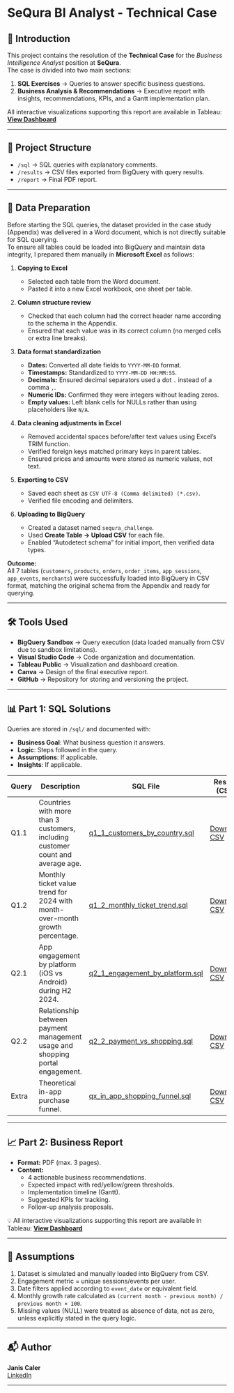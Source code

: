 # SeQura BI Analyst - Technical Case

## 📌 Introduction
This project contains the resolution of the **Technical Case** for the *Business Intelligence Analyst* position at **SeQura**.  
The case is divided into two main sections:
1. **SQL Exercises** → Queries to answer specific business questions.
2. **Business Analysis & Recommendations** → Executive report with insights, recommendations, KPIs, and a Gantt implementation plan.

All interactive visualizations supporting this report are available in Tableau: [**View Dashboard**](https://public.tableau.com/app/profile/.janiscaler93/viz/Challenge_17547380028760/Dashboard1)

---

## 📂 Project Structure
- `/sql` → SQL queries with explanatory comments.  
- `/results` → CSV files exported from BigQuery with query results.  
- `/report` → Final PDF report.  

---

## 📂 Data Preparation
Before starting the SQL queries, the dataset provided in the case study (Appendix) was delivered in a Word document, which is not directly suitable for SQL querying.  
To ensure all tables could be loaded into BigQuery and maintain data integrity, I prepared them manually in **Microsoft Excel** as follows:  

1. **Copying to Excel**  
   - Selected each table from the Word document.  
   - Pasted it into a new Excel workbook, one sheet per table.  

2. **Column structure review**  
   - Checked that each column had the correct header name according to the schema in the Appendix.  
   - Ensured that each value was in its correct column (no merged cells or extra line breaks).  

3. **Data format standardization**  
   - **Dates:** Converted all date fields to `YYYY-MM-DD` format.  
   - **Timestamps:** Standardized to `YYYY-MM-DD HH:MM:SS`.  
   - **Decimals:** Ensured decimal separators used a dot `.` instead of a comma `,`.  
   - **Numeric IDs:** Confirmed they were integers without leading zeros.  
   - **Empty values:** Left blank cells for NULLs rather than using placeholders like `N/A`.  

4. **Data cleaning adjustments in Excel**  
   - Removed accidental spaces before/after text values using Excel’s TRIM function.  
   - Verified foreign keys matched primary keys in parent tables.  
   - Ensured prices and amounts were stored as numeric values, not text.  

5. **Exporting to CSV**  
   - Saved each sheet as `CSV UTF-8 (Comma delimited) (*.csv)`.  
   - Verified file encoding and delimiters.  

6. **Uploading to BigQuery**  
   - Created a dataset named `sequra_challenge`.  
   - Used **Create Table → Upload CSV** for each file.  
   - Enabled “Autodetect schema” for initial import, then verified data types.

**Outcome:**  
All 7 tables (`customers`, `products`, `orders`, `order_items`, `app_sessions`, `app_events`, `merchants`) were successfully loaded into BigQuery in CSV format, matching the original schema from the Appendix and ready for querying.  

---

## 🛠 Tools Used
- **BigQuery Sandbox** → Query execution (data loaded manually from CSV due to sandbox limitations).
- **Visual Studio Code** → Code organization and documentation.
- **Tableau Public** → Visualization and dashboard creation.
- **Canva** → Design of the final executive report.
- **GitHub** → Repository for storing and versioning the project.

---

## 📊 Part 1: SQL Solutions

Queries are stored in `/sql/` and documented with:
- **Business Goal**: What business question it answers.
- **Logic**: Steps followed in the query.
- **Assumptions**: If applicable.
- **Insights**: If applicable.

| Query | Description | SQL File | Results (CSV) |
|-------|-------------|----------|---------------|
| Q1.1  | Countries with more than 3 customers, including customer count and average age. | [q1_1_customers_by_country.sql](./sql/q1_1_customers_by_country.sql) | [Download CSV](./results/q1_1_customers_by_country.csv) |
| Q1.2  | Monthly ticket value trend for 2024 with month-over-month growth percentage. | [q1_2_monthly_ticket_trend.sql](./sql/q1_2_monthly_ticket_trend.sql) | [Download CSV](./results/q1_2_monthly_ticket_trend.csv) |
| Q2.1  | App engagement by platform (iOS vs Android) during H2 2024. | [q2_1_engagement_by_platform.sql](./sql/q2_1_engagement_by_platform.sql) | [Download CSV](./results/q2_1_engagement_by_platform.csv) |
| Q2.2  | Relationship between payment management usage and shopping portal engagement. | [q2_2_payment_vs_shopping.sql](./sql/q2_2_payment_vs_shopping.sql) | [Download CSV](./results/q2_2_payment_vs_portal.csv) |
| Extra | Theoretical in-app purchase funnel. | [qx_in_app_shopping_funnel.sql](./sql/qx_in_app_shopping_funnel.sql) | [Download CSV](./results/qx_in_app_shopping_funnel.csv) |


---

## 📈 Part 2: Business Report
- **Format:** PDF (max. 3 pages).  
- **Content:**  
  - 4 actionable business recommendations.  
  - Expected impact with red/yellow/green thresholds.  
  - Implementation timeline (Gantt).  
  - Suggested KPIs for tracking.  
  - Follow-up analysis proposals.  

💡 All interactive visualizations supporting this report are available in Tableau: [**View Dashboard**](https://public.tableau.com/app/profile/.janiscaler93/viz/Challenge_17547380028760/Dashboard1)

---

## 📝 Assumptions
1. Dataset is simulated and manually loaded into BigQuery from CSV.
2. Engagement metric = unique sessions/events per user.
3. Date filters applied according to `event_date` or equivalent field.
4. Monthly growth rate calculated as `(current month - previous month) / previous month × 100`.
5. Missing values (NULL) were treated as absence of data, not as zero, unless explicitly stated in the query logic.

---

## 📬 Author
**Janis Caler**  
[LinkedIn](https://www.linkedin.com/in/janis-caler-281005b9/)

---
